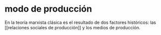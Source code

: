# modo de producción
En la teoría marxista clásica es el resultado de dos factores históricos: las [[relaciones sociales de producción]] y los medios de producción.